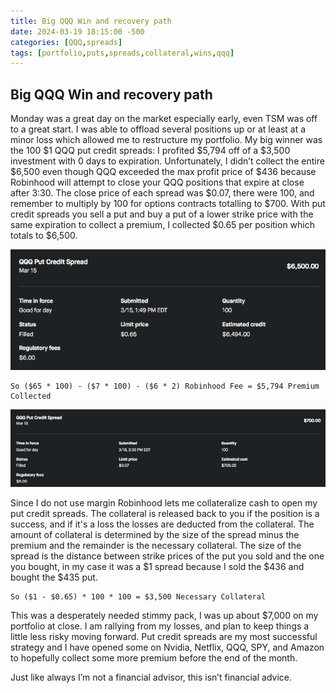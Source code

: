 ```yaml
---
title: Big QQQ Win and recovery path
date: 2024-03-19 18:15:00 -500
categories: [QQQ,spreads]
tags: [portfolio,puts,spreads,collateral,wins,qqq]
---
```


## Big QQQ Win and recovery path

Monday was a great day on the market especially early, even TSM was off to a great start. I was able to offload several positions up or at least at a minor loss which allowed me to restructure my portfolio. My big winner was the 100 $1 QQQ put credit spreads: I profited $5,794 off of a $3,500 investment with 0 days to expiration. Unfortunately, I didn’t collect the entire $6,500 even though QQQ exceeded the max profit price of $436 because Robinhood will attempt to close your QQQ positions that expire at close after 3:30. The close price of each spread was $0.07, there were 100, and remember to multiply by 100 for options contracts totalling to $700. With put credit spreads you sell a put and buy a put of a lower strike price with the same expiration to collect a premium, I collected $0.65 per position which totals to $6,500. 

![img-description](/assets/03152024qqqopen.png)

```
So ($65 * 100) - ($7 * 100) - ($6 * 2) Robinhood Fee = $5,794 Premium Collected
```
![img-description](/assets/03182024qqqclose.png)

Since I do not use margin Robinhood lets me collateralize cash to open my put credit spreads. The collateral is released back to you if the position is a success, and if it's a loss the losses are deducted from the collateral. The amount of collateral is determined by the size of the spread minus the premium and the remainder is the necessary collateral. The size of the spread is the distance between strike prices of the put you sold and the one you bought, in my case it was a $1 spread because I sold the $436 and bought the $435 put. 
```
So ($1 - $0.65) * 100 * 100 = $3,500 Necessary Collateral
```
This was a desperately needed stimmy pack, I was up about $7,000 on my portfolio at close. I am rallying from my losses, and plan to keep things a little less risky moving forward. Put credit spreads are my most successful strategy and I have opened some on Nvidia, Netflix, QQQ, SPY, and Amazon to hopefully collect some more premium before the end of the month.

Just like always I’m not a financial advisor, this isn’t financial advice.